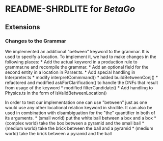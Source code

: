 # README-SHRDLITE for _BetaGo_
## Extensions
### Changes to the Grammar
We implemented an additional "between" keyword to the grammar. It is used to specify a location. To implement it, we had to make changes in the following places:
    * Add the actual keyword in a production rule to grammar.ne and recompile the grammar.
    * Add an optional field for the second entity in a location in Parser.ts.
    * Add special handling in Interpreter.ts
        * modify interpretCommmand()
        * added buildBetweenConj()
        * refactored and modified askForClarification() to handle the DNFs that result from usage of the keyword
        * modified filterCandidate()
    * Add handling to Physics.ts in the form of isValidBetweenLocation()

In order to test our implementation one can use "between" just as one would use any other locational relation keyword in shrdlite. It can also be used in combination with disambiguation for the "the" quantifier in both of its arguments.
    * (small world) put the white ball between a box and a box
    * (complex world) take the box between a pyramid and the small ball
    * (medium world) take the brick between the ball and a pyramid
    * (medium world) take the brick between a pyramid and the ball
